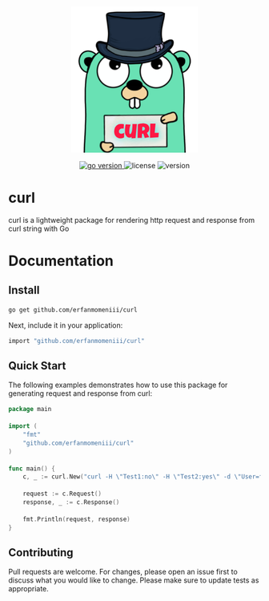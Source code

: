 <p align="center">
<img src="./assets/photo/logo.png" width=50% height=50%>
</p>
<p align="center">
<a href="https://pkg.go.dev/github.com/mehditeymorian/koi/v3?tab=doc"target="_blank">
    <img src="https://img.shields.io/badge/Go-1.19+-00ADD8?style=for-the-badge&logo=go" alt="go version" />
</a>

<img src="https://img.shields.io/badge/license-MIT-magenta?style=for-the-badge&logo=none" alt="license" />
<img src="https://img.shields.io/badge/Version-1.0.0-red?style=for-the-badge&logo=none" alt="version" />
</p>

# curl
curl is a lightweight package for rendering http request and response from curl string with Go


# Documentation

## Install

```bash
go get github.com/erfanmomeniii/curl
```   

Next, include it in your application:

```bash
import "github.com/erfanmomeniii/curl"
``` 

## Quick Start

The following examples demonstrates how to use this package for generating request and response from curl:

```go
package main

import (
	"fmt"
	"github.com/erfanmomeniii/curl"
)

func main() {
	c, _ := curl.New("curl -H \"Test1:no\" -H \"Test2:yes\" -d \"User=foobar\" www.google.com")

	request := c.Request()
	response, _ := c.Response()

	fmt.Println(request, response)
}

```
## Contributing
Pull requests are welcome. For changes, please open an issue first to discuss what you would like to change.
Please make sure to update tests as appropriate.
